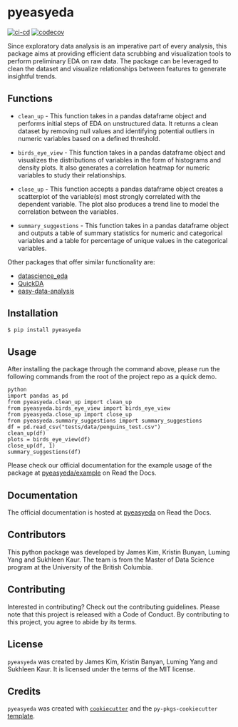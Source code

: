 # pyeasyeda

[![ci-cd](https://github.com/UBC-MDS/pyeasyeda/actions/workflows/ci-cd.yml/badge.svg)](https://github.com/UBC-MDS/pyeasyeda/actions/workflows/ci-cd.yml) [![codecov](https://codecov.io/gh/UBC-MDS/pyeasyeda/branch/main/graph/badge.svg?token=vaOyqFqkor)](https://codecov.io/gh/UBC-MDS/pyeasyeda)

Since exploratory data analysis is an imperative part of every analysis, this package aims at providing efficient data scrubbing and visualization tools to perform preliminary EDA on raw data. The package can be leveraged to clean the dataset and visualize relationships between features to generate insightful trends.

## Functions

-   `clean_up` - This function takes in a pandas dataframe object and performs initial steps of EDA on unstructured data. It returns a clean dataset by removing null values and identifying potential outliers in numeric variables based on a defined threshold.

-   `birds_eye_view` - This function takes in a pandas dataframe object and visualizes the distributions of variables in the form of histograms and density plots. It also generates a correlation heatmap for numeric variables to study their relationships.

-   `close_up` - This function accepts a pandas dataframe object creates a scatterplot of the variable(s) most strongly correlated with the dependent variable. The plot also produces a trend line to model the correlation between the variables.

-   `summary_suggestions` - This function takes in a pandas dataframe object and outputs a table of summary statistics for numeric and categorical variables and a table for percentage of unique values in the categorical variables.

Other packages that offer similar functionality are:
- [datascience_eda](https://github.com/UBC-MDS/datascience_eda)
- [QuickDA](https://github.com/sid-the-coder/QuickDA)
- [easy-data-analysis](https://github.com/jschnab/easy-data-analysis)

## Installation

```bash
$ pip install pyeasyeda
```

## Usage
After installing the package through the command above, please run the following commands from the root of the project repo as a quick demo. 
```
python
import pandas as pd
from pyeasyeda.clean_up import clean_up
from pyeasyeda.birds_eye_view import birds_eye_view
from pyeasyeda.close_up import close_up
from pyeasyeda.summary_suggestions import summary_suggestions
df = pd.read_csv("tests/data/penguins_test.csv")
clean_up(df)
plots = birds_eye_view(df)
close_up(df, 1)
summary_suggestions(df)

```
Please check our official documentation for the example usage of the package at [pyeasyeda/example](https://pyeasyeda.readthedocs.io/en/latest/example.html) on Read the Docs.

## Documentation
The official documentation is hosted at [pyeasyeda](https://pyeasyeda.readthedocs.io/en/latest/) on Read the Docs.

## Contributors
This python package was developed by James Kim, Kristin Bunyan, Luming Yang and Sukhleen Kaur. The team is from the Master of Data Science program at the University of the British Columbia.

## Contributing

Interested in contributing? Check out the contributing guidelines. Please note that this project is released with a Code of Conduct. By contributing to this project, you agree to abide by its terms.

## License

`pyeasyeda` was created by James Kim, Kristin Banyan, Luming Yang and Sukhleen Kaur. It is licensed under the terms of the MIT license.

## Credits

`pyeasyeda` was created with [`cookiecutter`](https://cookiecutter.readthedocs.io/en/latest/) and the `py-pkgs-cookiecutter` [template](https://github.com/py-pkgs/py-pkgs-cookiecutter).
